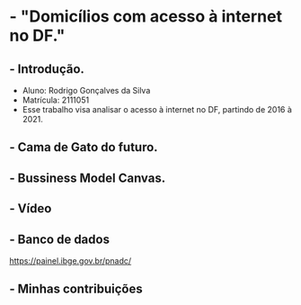 # - "Domicílios com acesso à internet no DF."

## - Introdução.
- Aluno: Rodrigo Gonçalves da Silva
- Matrícula: 2111051
- Esse trabalho visa analisar o acesso à internet no DF, partindo de 2016 à 2021.

## - Cama de Gato do futuro.


## - Bussiness Model Canvas.


## - Vídeo


## - Banco de dados 
https://painel.ibge.gov.br/pnadc/

## - Minhas contribuições
